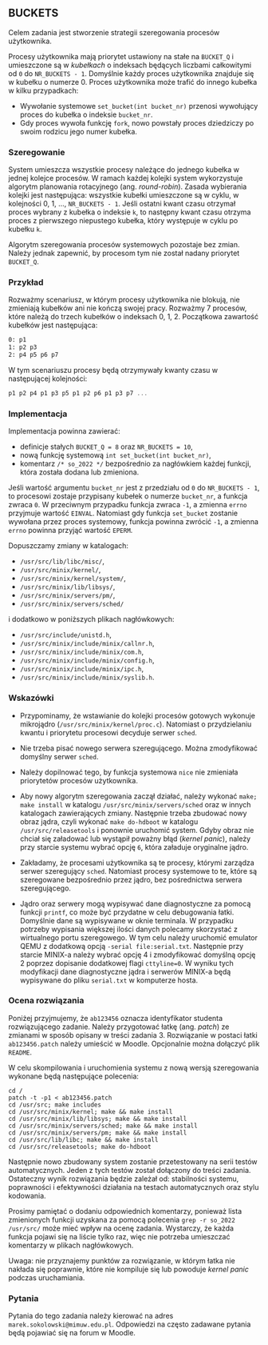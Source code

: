 ## BUCKETS
Celem zadania jest stworzenie strategii szeregowania procesów użytkownika.

Procesy użytkownika mają priorytet ustawiony na stałe na `BUCKET_Q` i umieszczone są w *kubełkach* o indeksach będących liczbami całkowitymi od `0` do `NR_BUCKETS - 1`. Domyślnie każdy proces użytkownika znajduje się w kubełku o numerze 0. Proces użytkownika może trafić do innego kubełka w kilku przypadkach:

- Wywołanie systemowe `set_bucket(int bucket_nr)` przenosi wywołujący proces do kubełka o indeksie `bucket_nr`.
- Gdy proces wywoła funkcję `fork`, nowo powstały proces dziedziczy po swoim rodzicu jego numer kubełka.

### Szeregowanie

System umieszcza wszystkie procesy należące do jednego kubełka w jednej kolejce procesów. W ramach każdej kolejki system wykorzystuje algorytm planowania rotacyjnego (ang. *round-robin*). Zasada wybierania kolejki jest następująca: wszystkie kubełki umieszczone są w cyklu, w kolejności 0, 1, ..., `NR_BUCKETS - 1`. Jeśli ostatni kwant czasu otrzymał proces wybrany z kubełka o indeksie `k`, to następny kwant czasu otrzyma proces z pierwszego niepustego kubełka, który występuje w cyklu po kubełku `k`.

Algorytm szeregowania procesów systemowych pozostaje bez zmian. Należy jednak zapewnić, by procesom tym nie został nadany priorytet `BUCKET_Q`.

### Przykład

Rozważmy scenariusz, w którym procesy użytkownika nie blokują, nie zmieniają kubełków ani nie kończą swojej pracy. Rozważmy 7 procesów, które należą do trzech kubełków o indeksach 0, 1, 2. Początkowa zawartość kubełków jest następująca:

```asm
0: p1
1: p2 p3
2: p4 p5 p6 p7
```

W tym scenariuszu procesy będą otrzymywały kwanty czasu w następującej kolejności:
```asm
p1 p2 p4 p1 p3 p5 p1 p2 p6 p1 p3 p7 ...
```

### Implementacja

Implementacja powinna zawierać:
- definicje stałych `BUCKET_Q = 8` oraz `NR_BUCKETS = 10`,
- nową funkcję systemową `int set_bucket(int bucket_nr)`,
- komentarz `/* so_2022 */` bezpośrednio za nagłówkiem każdej funkcji, która została dodana lub zmieniona.

Jeśli wartość argumentu `bucket_nr` jest z przedziału od `0` do `NR_BUCKETS - 1`, to procesowi zostaje przypisany kubełek o numerze `bucket_nr`, a funkcja zwraca `0`. W przeciwnym przypadku funkcja zwraca `-1`, a zmienna `errno` przyjmuje wartość `EINVAL`. Natomiast gdy funkcja `set_bucket` zostanie wywołana przez proces systemowy, funkcja powinna zwrócić `-1`, a zmienna `errno` powinna przyjąć wartość `EPERM`.

Dopuszczamy zmiany w katalogach:

- `/usr/src/lib/libc/misc/`,
- `/usr/src/minix/kernel/`,
- `/usr/src/minix/kernel/system/`,
- `/usr/src/minix/lib/libsys/`,
- `/usr/src/minix/servers/pm/`,
- `/usr/src/minix/servers/sched/`

i dodatkowo w poniższych plikach nagłówkowych:

- `/usr/src/include/unistd.h`,
- `/usr/src/minix/include/minix/callnr.h`,
- `/usr/src/minix/include/minix/com.h`,
- `/usr/src/minix/include/minix/config.h`,
- `/usr/src/minix/include/minix/ipc.h`,
- `/usr/src/minix/include/minix/syslib.h`.

### Wskazówki

- Przypominamy, że wstawianie do kolejki procesów gotowych wykonuje mikrojądro (`/usr/src/minix/kernel/proc.c`). Natomiast o przydzielaniu kwantu i priorytetu procesowi decyduje serwer `sched`.

- Nie trzeba pisać nowego serwera szeregującego. Można zmodyfikować domyślny serwer `sched`.

- Należy dopilnować tego, by funkcja systemowa `nice` nie zmieniała priorytetów procesów użytkownika.

- Aby nowy algorytm szeregowania zaczął działać, należy wykonać `make; make install` w katalogu `/usr/src/minix/servers/sched` oraz w innych katalogach zawierających zmiany. Następnie trzeba zbudować nowy obraz jądra, czyli wykonać `make do-hdboot` w katalogu `/usr/src/releasetools` i ponownie uruchomić system. Gdyby obraz nie chciał się załadować lub wystąpił poważny błąd (*kernel panic*), należy przy starcie systemu wybrać opcję `6`, która załaduje oryginalne jądro.

- Zakładamy, że procesami użytkownika są te procesy, którymi zarządza serwer szeregujący `sched`. Natomiast procesy systemowe to te, które są szeregowane bezpośrednio przez jądro, bez pośrednictwa serwera szeregującego.

- Jądro oraz serwery mogą wypisywać dane diagnostyczne za pomocą funkcji `printf`, co może być przydatne w celu debugowania łatki. Domyślnie dane są wypisywane w oknie terminala. W przypadku potrzeby wypisania większej ilości danych polecamy skorzystać z wirtualnego portu szeregowego. W tym celu należy uruchomić emulator QEMU z dodatkową opcją `-serial file:serial.txt`. Następnie przy starcie MINIX-a należy wybrać opcję 4 i zmodyfikować domyślną opcję 2 poprzez dopisanie dodatkowej flagi `cttyline=0`. W wyniku tych modyfikacji dane diagnostyczne jądra i serwerów MINIX-a będą wypisywane do pliku `serial.txt` w komputerze hosta.

### Ocena rozwiązania

Poniżej przyjmujemy, że `ab123456` oznacza identyfikator studenta rozwiązującego zadanie. Należy przygotować łatkę (ang. *patch*) ze zmianami w sposób opisany w treści zadania 3. Rozwiązanie w postaci łatki `ab123456.patch` należy umieścić w Moodle. Opcjonalnie można dołączyć plik `README`.

W celu skompilowania i uruchomienia systemu z nową wersją szeregowania wykonane będą następujące polecenia:

```console
cd /
patch -t -p1 < ab123456.patch
cd /usr/src; make includes
cd /usr/src/minix/kernel; make && make install
cd /usr/src/minix/lib/libsys; make && make install
cd /usr/src/minix/servers/sched; make && make install
cd /usr/src/minix/servers/pm; make && make install
cd /usr/src/lib/libc; make && make install
cd /usr/src/releasetools; make do-hdboot
```

Następnie nowo zbudowany system zostanie przetestowany na serii testów automatycznych. Jeden z tych testów został dołączony do treści zadania. Ostateczny wynik rozwiązania będzie zależał od: stabilności systemu, poprawności i efektywności działania na testach automatycznych oraz stylu kodowania.

Prosimy pamiętać o dodaniu odpowiednich komentarzy, ponieważ lista zmienionych funkcji uzyskana za pomocą polecenia `grep -r so_2022 /usr/src/` może mieć wpływ na ocenę zadania. Wystarczy, że każda funkcja pojawi się na liście tylko raz, więc nie potrzeba umieszczać komentarzy w plikach nagłówkowych.

Uwaga: nie przyznajemy punktów za rozwiązanie, w którym łatka nie nakłada się poprawnie, które nie kompiluje się lub powoduje *kernel panic* podczas uruchamiania.

### Pytania

Pytania do tego zadania należy kierować na adres `marek.sokolowski@mimuw.edu.pl`. Odpowiedzi na często zadawane pytania będą pojawiać się na forum w Moodle.

